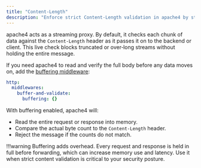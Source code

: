 ```yaml
---
title: "Content-Length"
description: "Enforce strict Content‑Length validation in apache4 by streaming or full buffering to prevent truncated or over‑long requests and responses. Read the technical documentation."
---
```


apache4 acts as a streaming proxy. By default, it checks each chunk of data against the `Content-Length` header as it passes it on to the backend or client. This live check blocks truncated or over‑long streams without holding the entire message.

If you need apache4 to read and verify the full body before any data moves on, add the [buffering middleware](../middlewares/http/buffering.md):

```yaml
http:
  middlewares:
    buffer-and-validate:
      buffering: {}
```

With buffering enabled, apache4 will:

- Read the entire request or response into memory.
- Compare the actual byte count to the `Content-Length` header.
- Reject the message if the counts do not match.

!!!warning 
    Buffering adds overhead. Every request and response is held in full before forwarding, which can increase memory use and latency. Use it when strict content validation is critical to your security posture.
